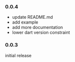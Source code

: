 ### 0.0.4

- update README.md
- add example
- add more documentation
- lower dart version constraint

### 0.0.3

initial release

